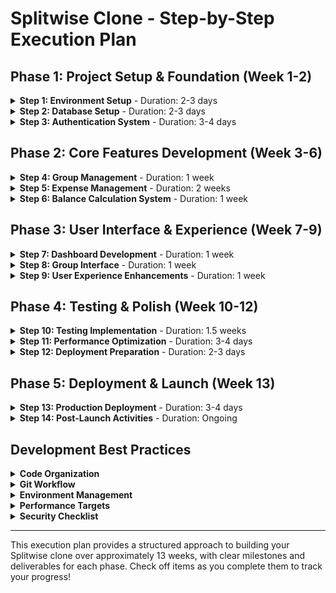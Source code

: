 # Splitwise Clone - Step-by-Step Execution Plan

## Phase 1: Project Setup & Foundation (Week 1-2)

<details>
<summary><strong>Step 1: Environment Setup</strong> - Duration: 2-3 days</summary>

### 1.1 Initialize Next.js Project
- [x] Create new Next.js project with TypeScript
```bash
npx create-next-app@latest splitwise-clone --typescript --tailwind --eslint --app
cd splitwise-clone
```

### 1.2 Setup Development Tools
- [x] Configure ESLint and Prettier
- [x] Setup Husky for git hooks
- [x] Configure TypeScript strict mode
- [x] Install additional dependencies:
```bash
npm install @types/node @types/react @types/react-dom
npm install -D husky lint-staged prettier
```

### 1.3 Docker Configuration
- [x] Create `docker-compose.yml`:
```yaml
version: '3.8'
services:
  db:
    image: postgres:15
    environment:
      POSTGRES_DB: splitwise_db
      POSTGRES_USER: postgres
      POSTGRES_PASSWORD: password
    ports:
      - "5432:5432"
    volumes:
      - postgres_data:/var/lib/postgresql/data

  app:
    build: .
    ports:
      - "3000:3000"
    depends_on:
      - db
    environment:
      DATABASE_URL: postgresql://postgres:password@db:5432/splitwise_db

volumes:
  postgres_data:
```

- [x] Create `Dockerfile`:
```dockerfile
FROM node:18-alpine
WORKDIR /app
COPY package*.json ./
RUN npm ci --only=production
COPY . .
RUN npm run build
EXPOSE 3000
CMD ["npm", "start"]
```

</details>

<details>
<summary><strong>Step 2: Database Setup</strong> - Duration: 2-3 days</summary>

### 2.1 Install Database Dependencies
- [x] Install database packages
```bash
npm install drizzle-orm postgres
npm install -D drizzle-kit @types/pg
```

### 2.2 Database Schema Design
- [x] Create `src/db/schema.ts` with users table
- [x] Create groups table schema
- [x] Create expenses table schema
- [x] Create group_members table schema
- [x] Create settlements table schema
```typescript
// Users table
export const users = pgTable('users', {
  id: uuid('id').defaultRandom().primaryKey(),
  email: text('email').unique().notNull(),
  name: text('name').notNull(),
  avatar: text('avatar'),
  emailVerified: timestamp('email_verified'),
  createdAt: timestamp('created_at').defaultNow(),
  updatedAt: timestamp('updated_at').defaultNow(),
});

// Groups table
export const groups = pgTable('groups', {
  id: uuid('id').defaultRandom().primaryKey(),
  name: text('name').notNull(),
  description: text('description'),
  avatar: text('avatar'),
  createdBy: uuid('created_by').references(() => users.id),
  createdAt: timestamp('created_at').defaultNow(),
  updatedAt: timestamp('updated_at').defaultNow(),
});

// Continue with other tables...
```

### 2.3 Database Connection Setup
- [x] Create `src/db/index.ts` for database connection configuration
- [x] Setup environment variables for database connection
- [x] Test database connection

### 2.4 Migration Setup
- [x] Configure Drizzle migrations
- [x] Create initial migration
- [x] Test migration process

</details>

<details>
<summary><strong>Step 3: Authentication System</strong> - Duration: 3-4 days</summary>

### 3.1 NextAuth.js Setup
- [x] Install NextAuth packages
```bash
npm install next-auth @auth/drizzle-adapter
npm install @auth/core
```

### 3.2 Authentication Configuration
- [x] Configure NextAuth with email/password provider
- [x] Setup Drizzle adapter for NextAuth
- [x] Create authentication pages (login, register, verify)
- [x] Implement middleware for protected routes

### 3.3 User Management
- [x] Create user registration flow
- [x] Implement email verification
- [x] Setup password reset functionality
- [x] Create user profile management

</details>

## Phase 2: Core Features Development (Week 3-6)

<details>
<summary><strong>Step 4: Group Management</strong> - Duration: 1 week</summary>

### 4.1 Group CRUD Operations
- [x] Create group creation form and API
- [x] Implement group listing and details
- [x] Setup group member invitation system
- [x] Create group settings and management

### 4.2 Member Management
- [x] Implement member invitation via email
- [x] Create join group functionality
- [x] Setup member role management
- [x] Add leave group functionality

</details>

<details>
<summary><strong>Step 5: Expense Management</strong> - Duration: 2 weeks</summary>

### 5.1 Expense Creation
- [x] Design expense creation form
- [x] Implement expense validation
- [x] Create expense API endpoints
- [x] Setup expense categories

### 5.2 Expense Splitting Logic
- [x] Implement equal split functionality
- [x] Create split calculation algorithms
- [x] Setup expense split validation
- [x] Design split preview interface

### 5.3 Expense Display
- [x] Create expense list component
- [x] Implement expense filtering and search
- [x] Setup expense detail view
- [x] Add expense editing functionality

</details>

<details>
<summary><strong>Step 6: Balance Calculation System</strong> - Duration: 1 week</summary>

### 6.1 Balance Algorithms
- [ ] Implement balance calculation logic
- [ ] Create balance optimization algorithms
- [ ] Setup real-time balance updates
- [ ] Design balance display components

### 6.2 Settlement System
- [ ] Create settlement recording functionality
- [ ] Implement settlement suggestions
- [ ] Setup settlement history
- [ ] Design settlement interface

</details>

## Phase 3: User Interface & Experience (Week 7-9)

<details>
<summary><strong>Step 7: Dashboard Development</strong> - Duration: 1 week</summary>

### 7.1 Main Dashboard
- [ ] Create user dashboard layout
- [ ] Implement group summary cards
- [ ] Setup recent activity feed
- [ ] Add balance overview section

### 7.2 Navigation & Layout
- [ ] Design responsive navigation
- [ ] Create mobile-friendly layout
- [ ] Implement breadcrumb navigation
- [ ] Setup page transitions

</details>

<details>
<summary><strong>Step 8: Group Interface</strong> - Duration: 1 week</summary>

### 8.1 Group Dashboard
- [ ] Create group overview page
- [ ] Implement expense timeline
- [ ] Setup member activity tracking
- [ ] Design group statistics

### 8.2 Expense Interface
- [ ] Create expense forms with validation
- [ ] Implement expense list with filtering
- [ ] Setup expense detail modals
- [ ] Design mobile-optimized interfaces

</details>

<details>
<summary><strong>Step 9: User Experience Enhancements</strong> - Duration: 1 week</summary>

### 9.1 Notifications System
- [ ] Implement in-app notifications
- [ ] Setup email notification system
- [ ] Create notification preferences
- [ ] Design notification UI components

### 9.2 Data Export & Reports
- [ ] Create expense export functionality
- [ ] Implement basic reporting
- [ ] Setup data visualization
- [ ] Design print-friendly views

</details>

## Phase 4: Testing & Polish (Week 10-12)

<details>
<summary><strong>Step 10: Testing Implementation</strong> - Duration: 1.5 weeks</summary>

### 10.1 Unit Testing
- [ ] Install testing dependencies
```bash
npm install -D jest @testing-library/react @testing-library/jest-dom
```
- [ ] Write unit tests for utility functions
- [ ] Test React components
- [ ] Test API endpoints
- [ ] Setup test database

### 10.2 Integration Testing
- [ ] Test user authentication flows
- [ ] Test expense creation and splitting
- [ ] Test balance calculations
- [ ] Test settlement processes

### 10.3 End-to-End Testing
- [ ] Install Playwright
```bash
npm install -D @playwright/test
```
- [ ] Setup Playwright for E2E testing
- [ ] Test complete user journeys
- [ ] Test cross-browser compatibility
- [ ] Setup automated testing pipeline

</details>

<details>
<summary><strong>Step 11: Performance Optimization</strong> - Duration: 3-4 days</summary>

### 11.1 Frontend Optimization
- [ ] Implement code splitting
- [ ] Optimize bundle size
- [ ] Setup image optimization
- [ ] Implement lazy loading

### 11.2 Backend Optimization
- [ ] Optimize database queries
- [ ] Implement caching strategies
- [ ] Setup API rate limiting
- [ ] Optimize response times

</details>

<details>
<summary><strong>Step 12: Deployment Preparation</strong> - Duration: 2-3 days</summary>

### 12.1 Production Setup
- [ ] Configure production database
- [ ] Setup environment variables
- [ ] Implement logging and monitoring
- [ ] Configure SSL and security headers

### 12.2 CI/CD Pipeline
- [ ] Setup GitHub Actions or similar
- [ ] Configure automated testing
- [ ] Setup deployment automation
- [ ] Implement rollback strategies

</details>

## Phase 5: Deployment & Launch (Week 13)

<details>
<summary><strong>Step 13: Production Deployment</strong> - Duration: 3-4 days</summary>

### 13.1 Infrastructure Setup
- [ ] Setup production database (Railway/PlanetScale)
- [ ] Configure application hosting (Vercel/Railway)
- [ ] Setup CDN for static assets
- [ ] Configure monitoring and alerting

### 13.2 Launch Preparation
- [ ] Perform final testing in production
- [ ] Setup backup strategies
- [ ] Create user documentation
- [ ] Prepare launch communication

</details>

<details>
<summary><strong>Step 14: Post-Launch Activities</strong> - Duration: Ongoing</summary>

### 14.1 Monitoring & Maintenance
- [ ] Monitor application performance
- [ ] Track user behavior and metrics
- [ ] Fix bugs and issues
- [ ] Gather user feedback

### 14.2 Iteration Planning
- [ ] Analyze user feedback
- [ ] Plan feature enhancements
- [ ] Prioritize bug fixes
- [ ] Plan next development cycle

</details>

## Development Best Practices

<details>
<summary><strong>Code Organization</strong></summary>

```
src/
├── app/                    # Next.js app directory
│   ├── (auth)/            # Auth group routes
│   ├── dashboard/         # Dashboard routes
│   ├── groups/            # Group management routes
│   └── api/               # API routes
├── components/            # Reusable UI components
│   ├── ui/               # Base UI components
│   ├── forms/            # Form components
│   └── layout/           # Layout components
├── lib/                  # Utility functions
│   ├── auth.ts           # Auth configuration
│   ├── db.ts             # Database connection
│   └── utils.ts          # Helper functions
├── db/                   # Database related files
│   ├── schema.ts         # Database schema
│   └── migrations/       # Migration files
└── types/                # TypeScript type definitions
```

</details>

<details>
<summary><strong>Git Workflow</strong></summary>

- [ ] Create feature branches from `main`
- [ ] Use conventional commits
- [ ] Require PR reviews
- [ ] Automated testing on PRs
- [ ] Deploy from `main` branch

</details>

<details>
<summary><strong>Environment Management</strong></summary>

- [ ] Setup `.env.local` for local development
- [ ] Create `.env.example` for environment template
- [ ] Configure separate environments for dev/staging/prod
- [ ] Implement secure secret management

</details>

<details>
<summary><strong>Performance Targets</strong></summary>

- [ ] First Contentful Paint: < 2s
- [ ] Largest Contentful Paint: < 3s
- [ ] Time to Interactive: < 4s
- [ ] API Response Time: < 500ms
- [ ] Database Query Time: < 100ms

</details>

<details>
<summary><strong>Security Checklist</strong></summary>

- [ ] Input validation and sanitization
- [ ] SQL injection prevention
- [ ] XSS protection
- [ ] CSRF protection
- [ ] Rate limiting
- [ ] Secure headers
- [ ] Authentication verification
- [ ] Authorization checks

</details>

---

This execution plan provides a structured approach to building your Splitwise clone over approximately 13 weeks, with clear milestones and deliverables for each phase. Check off items as you complete them to track your progress!